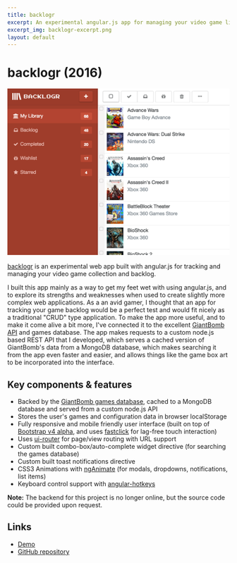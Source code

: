 ```yaml
---
title: backlogr
excerpt: An experimental angular.js app for managing your video game library and backlog
excerpt_img: backlogr-excerpt.png
layout: default
---
```


backlogr (2016)
=======

<img src="/img/backlogr-hero.png" class="post-hero-img" />

[backlogr](http://billdami.com/backlogr-angular/) is an experimental web app built with angular.js for tracking and managing your video game collection and backlog.

I built this app mainly as a way to get my feet wet with using angular.js, and to explore its strengths and weaknesses when used to create slightly more complex web applications. As a an avid gamer, I thought that an app for tracking your game backlog would be a perfect test and would fit nicely as a traditional "CRUD" type application. To make the app more useful, and to make it come alive a bit more, I've connected it to the excellent [GiantBomb API](http://www.giantbomb.com/api/) and games database. The app makes requests to a custom node.js based REST API that I developed, which serves a cached version of GiantBomb's data from a MongoDB database, which makes searching it from the app even faster and easier, and allows things like the game box art to be incorporated into the interface.

## Key components & features

* Backed by the [GiantBomb games database](http://www.giantbomb.com/api/), cached to a MongoDB database and served from a custom node.js API
* Stores the user's games and configuration data in browser localStorage
* Fully responsive and mobile friendly user interface (built on top of [Bootstrap v4 alpha](http://v4-alpha.getbootstrap.com/), and uses [fastclick](https://github.com/ftlabs/fastclick) for lag-free touch interaction)
* Uses [ui-router](https://github.com/angular-ui/ui-router) for page/view routing with URL support
* Custom built combo-box/auto-complete widget directive (for searching the games database)
* Custom built toast notifications directive
* CSS3 Animations with [ngAnimate](https://docs.angularjs.org/api/ngAnimate) (for modals, dropdowns, notifications, list items)
* Keyboard control support with [angular-hotkeys](https://github.com/chieffancypants/angular-hotkeys)

**Note:** The backend for this project is no longer online, but the source code could be provided upon request.

Links
-----

 * [Demo](http://billdami.com/backlogr-angular/)
 * [GitHub repository](https://github.com/billdami/backlogr-angular)